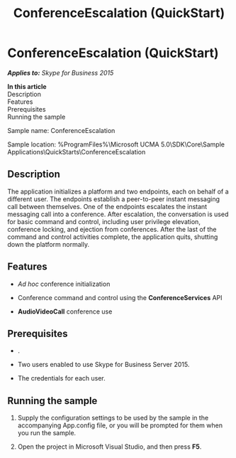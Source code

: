 ﻿---
title: ConferenceEscalation (QuickStart)
TOCTitle: ConferenceEscalation (QuickStart)
ms:assetid: f9865881-2532-4e22-83dc-e4db22a294ed
ms:mtpsurl: https://msdn.microsoft.com/en-us/library/Dn454824(v=office.16)
ms:contentKeyID: 65240091
ms.date: 07/27/2015
mtps_version: v=office.16
---

# ConferenceEscalation (QuickStart)


_**Applies to:** Skype for Business 2015_

**In this article**  
Description  
Features  
Prerequisites  
Running the sample  

Sample name: ConferenceEscalation

Sample location: %ProgramFiles%\\Microsoft UCMA 5.0\\SDK\\Core\\Sample Applications\\QuickStarts\\ConferenceEscalation

## Description

The application initializes a platform and two endpoints, each on behalf of a different user. The endpoints establish a peer-to-peer instant messaging call between themselves. One of the endpoints escalates the instant messaging call into a conference. After escalation, the conversation is used for basic command and control, including user privilege elevation, conference locking, and ejection from conferences. After the last of the command and control activities complete, the application quits, shutting down the platform normally.

## Features

  - *Ad hoc* conference initialization

  - Conference command and control using the **ConferenceServices** API

  - **AudioVideoCall** conference use

## Prerequisites

  - .

  - Two users enabled to use Skype for Business Server 2015.

  - The credentials for each user.

## Running the sample

1.  Supply the configuration settings to be used by the sample in the accompanying App.config file, or you will be prompted for them when you run the sample.

2.  Open the project in Microsoft Visual Studio, and then press **F5**.

